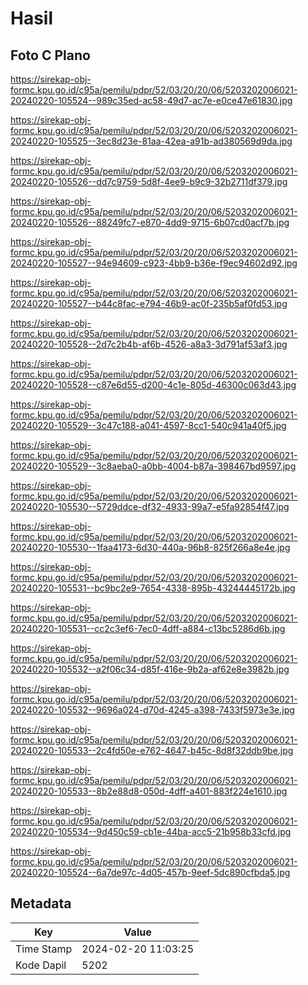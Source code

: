 # Hasil

## Foto C Plano

https://sirekap-obj-formc.kpu.go.id/c95a/pemilu/pdpr/52/03/20/20/06/5203202006021-20240220-105524--989c35ed-ac58-49d7-ac7e-e0ce47e61830.jpg

https://sirekap-obj-formc.kpu.go.id/c95a/pemilu/pdpr/52/03/20/20/06/5203202006021-20240220-105525--3ec8d23e-81aa-42ea-a91b-ad380569d9da.jpg

https://sirekap-obj-formc.kpu.go.id/c95a/pemilu/pdpr/52/03/20/20/06/5203202006021-20240220-105526--dd7c9759-5d8f-4ee9-b9c9-32b2711df379.jpg

https://sirekap-obj-formc.kpu.go.id/c95a/pemilu/pdpr/52/03/20/20/06/5203202006021-20240220-105526--88249fc7-e870-4dd9-9715-6b07cd0acf7b.jpg

https://sirekap-obj-formc.kpu.go.id/c95a/pemilu/pdpr/52/03/20/20/06/5203202006021-20240220-105527--94e94609-c923-4bb9-b36e-f9ec94602d92.jpg

https://sirekap-obj-formc.kpu.go.id/c95a/pemilu/pdpr/52/03/20/20/06/5203202006021-20240220-105527--b44c8fac-e794-46b9-ac0f-235b5af0fd53.jpg

https://sirekap-obj-formc.kpu.go.id/c95a/pemilu/pdpr/52/03/20/20/06/5203202006021-20240220-105528--2d7c2b4b-af6b-4526-a8a3-3d791af53af3.jpg

https://sirekap-obj-formc.kpu.go.id/c95a/pemilu/pdpr/52/03/20/20/06/5203202006021-20240220-105528--c87e6d55-d200-4c1e-805d-46300c063d43.jpg

https://sirekap-obj-formc.kpu.go.id/c95a/pemilu/pdpr/52/03/20/20/06/5203202006021-20240220-105529--3c47c188-a041-4597-8cc1-540c941a40f5.jpg

https://sirekap-obj-formc.kpu.go.id/c95a/pemilu/pdpr/52/03/20/20/06/5203202006021-20240220-105529--3c8aeba0-a0bb-4004-b87a-398467bd9597.jpg

https://sirekap-obj-formc.kpu.go.id/c95a/pemilu/pdpr/52/03/20/20/06/5203202006021-20240220-105530--5729ddce-df32-4933-99a7-e5fa92854f47.jpg

https://sirekap-obj-formc.kpu.go.id/c95a/pemilu/pdpr/52/03/20/20/06/5203202006021-20240220-105530--1faa4173-6d30-440a-96b8-825f266a8e4e.jpg

https://sirekap-obj-formc.kpu.go.id/c95a/pemilu/pdpr/52/03/20/20/06/5203202006021-20240220-105531--bc9bc2e9-7654-4338-895b-43244445172b.jpg

https://sirekap-obj-formc.kpu.go.id/c95a/pemilu/pdpr/52/03/20/20/06/5203202006021-20240220-105531--cc2c3ef6-7ec0-4dff-a884-c13bc5286d6b.jpg

https://sirekap-obj-formc.kpu.go.id/c95a/pemilu/pdpr/52/03/20/20/06/5203202006021-20240220-105532--a2f06c34-d85f-416e-9b2a-af62e8e3982b.jpg

https://sirekap-obj-formc.kpu.go.id/c95a/pemilu/pdpr/52/03/20/20/06/5203202006021-20240220-105532--9696a024-d70d-4245-a398-7433f5973e3e.jpg

https://sirekap-obj-formc.kpu.go.id/c95a/pemilu/pdpr/52/03/20/20/06/5203202006021-20240220-105533--2c4fd50e-e762-4647-b45c-8d8f32ddb9be.jpg

https://sirekap-obj-formc.kpu.go.id/c95a/pemilu/pdpr/52/03/20/20/06/5203202006021-20240220-105533--8b2e88d8-050d-4dff-a401-883f224e1610.jpg

https://sirekap-obj-formc.kpu.go.id/c95a/pemilu/pdpr/52/03/20/20/06/5203202006021-20240220-105534--9d450c59-cb1e-44ba-acc5-21b958b33cfd.jpg

https://sirekap-obj-formc.kpu.go.id/c95a/pemilu/pdpr/52/03/20/20/06/5203202006021-20240220-105524--6a7de97c-4d05-457b-9eef-5dc890cfbda5.jpg


## Metadata

| Key        | Value               |
| ---------- | ------------------- |
| Time Stamp | 2024-02-20 11:03:25 |
| Kode Dapil | 5202                |



